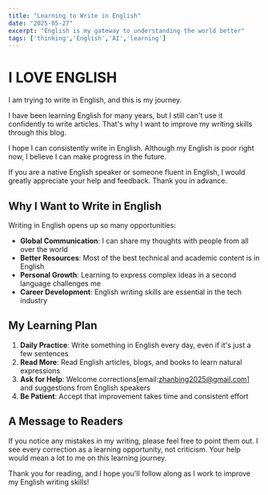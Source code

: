 ```yaml
---
title: "Learning to Write in English"
date: "2025-05-27"
excerpt: "English is my gateway to understanding the world better"
tags: ['thinking','English','AI','learning']
---
```


# I LOVE ENGLISH

I am trying to write in English, and this is my journey.

I have been learning English for many years, but I still can't use it confidently to write articles. That's why I want to improve my writing skills through this blog.

I hope I can consistently write in English. Although my English is poor right now, I believe I can make progress in the future.

If you are a native English speaker or someone fluent in English, I would greatly appreciate your help and feedback. Thank you in advance.

## Why I Want to Write in English

Writing in English opens up so many opportunities:
- **Global Communication**: I can share my thoughts with people from all over the world
- **Better Resources**: Most of the best technical and academic content is in English
- **Personal Growth**: Learning to express complex ideas in a second language challenges me
- **Career Development**: English writing skills are essential in the tech industry

## My Learning Plan

1. **Daily Practice**: Write something in English every day, even if it's just a few sentences
2. **Read More**: Read English articles, blogs, and books to learn natural expressions
3. **Ask for Help**: Welcome corrections[email:zhanbing2025@gmail.com] and suggestions from English speakers
4. **Be Patient**: Accept that improvement takes time and consistent effort

## A Message to Readers

If you notice any mistakes in my writing, please feel free to point them out. I see every correction as a learning opportunity, not criticism. Your help would mean a lot to me on this learning journey.

Thank you for reading, and I hope you'll follow along as I work to improve my English writing skills!